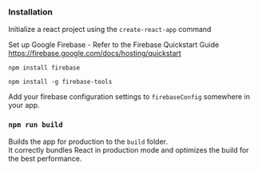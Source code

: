 ### Installation

Initialize a react project using the `create-react-app` command

Set up Google Firebase - Refer to the Firebase Quickstart Guide https://firebase.google.com/docs/hosting/quickstart

`npm install firebase`

`npm install -g firebase-tools`

Add your firebase configuration settings to `firebaseConfig` somewhere in your app. 

### `npm run build`

Builds the app for production to the `build` folder.\
It correctly bundles React in production mode and optimizes the build for the best performance.

